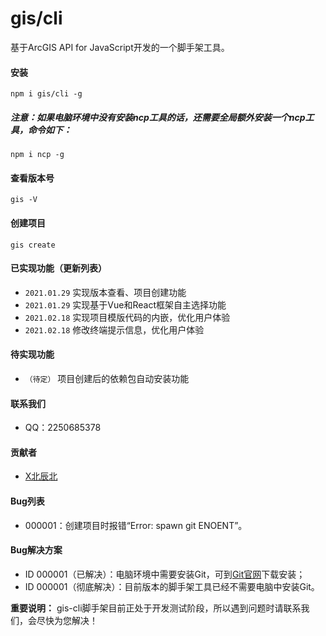 # gis/cli
基于ArcGIS API for JavaScript开发的一个脚手架工具。

#### 安装

```
npm i gis/cli -g
```

##### 注意：如果电脑环境中没有安装ncp工具的话，还需要全局额外安装一个ncp工具，命令如下：

```
npm i ncp -g
```

#### 查看版本号

```
gis -V
```

#### 创建项目

```
gis create
```

#### 已实现功能（更新列表）

* `2021.01.29`  实现版本查看、项目创建功能
* `2021.01.29`  实现基于Vue和React框架自主选择功能
* `2021.02.18`  实现项目模版代码的内嵌，优化用户体验
* `2021.02.18`  修改终端提示信息，优化用户体验

#### 待实现功能

* `（待定）`  项目创建后的依赖包自动安装功能

#### 联系我们

* QQ：2250685378

#### 贡献者

* [X北辰北](http://www.xbeichenbei.com/)

#### Bug列表

* 000001：创建项目时报错“Error: spawn git ENOENT”。

#### Bug解决方案

* ID 000001（已解决）：电脑环境中需要安装Git，可到[Git官网](https://git-scm.com/)下载安装；
* ID 000001（彻底解决）：目前版本的脚手架工具已经不需要电脑中安装Git。



**重要说明：** gis-cli脚手架目前正处于开发测试阶段，所以遇到问题时请联系我们，会尽快为您解决！ 
